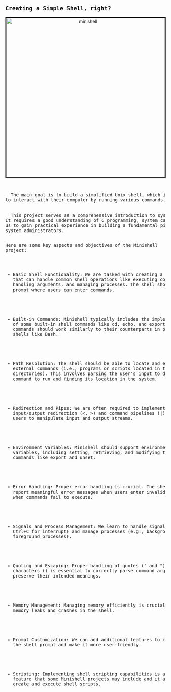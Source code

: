 ## `Creating a Simple Shell, right?`
<p align="center">
  <img src="https://user-images.githubusercontent.com/94312066/176995556-8acdebda-a456-407b-a4b0-b232f8d039c5.gif" border="3" width="500px" alt="minishell" />
</p>
<br/>
<pre>
  The main goal is to build a simplified Unix shell, which is a command-line interface that allows users 
to interact with their computer by running various commands.
  <br />
  This project serves as a comprehensive introduction to system programming, Unix concepts and command-line interfaces.
It requires a good understanding of C programming, system calls, and process management. It's also an opportunity for 
us to gain practical experience in building a fundamental piece of software that is used daily by many developers and 
system administrators.

Here are some key aspects and objectives of the Minishell project:

- Basic Shell Functionality: We are tasked with creating a basic shell that can handle common shell operations like 
  executing commands, handling arguments, and managing processes. The shell should provide a prompt where users can 
  enter commands.

* Built-in Commands: Minishell typically includes the implementation of some built-in shell commands like cd, echo,
  and export. These commands should work similarly to their counterparts in popular Unix shells like Bash.

- Path Resolution: The shell should be able to locate and execute external commands (i.e., programs or scripts located 
  in the system's directories). This involves parsing the user's input to determine which command to run and finding
  its location in the system.

* Redirection and Pipes: We are often required to implement input/output redirection (<, >) and command pipelines (|)
  to allow users to manipulate input and output streams.

- Environment Variables: Minishell should support environment variables, including setting, retrieving, and modifying
  them using commands like export and unset.

* Error Handling: Proper error handling is crucial. The shell should report meaningful error messages when users enter
  invalid commands or when commands fail to execute.

- Signals and Process Management: We learn to handle signals (e.g., Ctrl+C for interrupt) and manage processes 
  (e.g., background and foreground processes).

* Quoting and Escaping: Proper handling of quotes (' and ") and escape characters (\) is essential to correctly parse
  command arguments and preserve their intended meanings.

- Memory Management: Managing memory efficiently is crucial to prevent memory leaks and crashes in the shell.

* Prompt Customization: We can add additional features to customize the shell prompt and make it more user-friendly.

- Scripting: Implementing shell scripting capabilities is an advanced feature that some Minishell projects may include
  and it allows users to create and execute shell scripts.
</pre>
